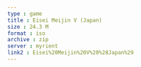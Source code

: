 ```yaml
---
type : game
title : Eisei Meijin V (Japan)
size : 24.3 M
format : iso
archive : zip
server : myrient
link2 : Eisei%20Meijin%20V%20%28Japan%29
---
```

